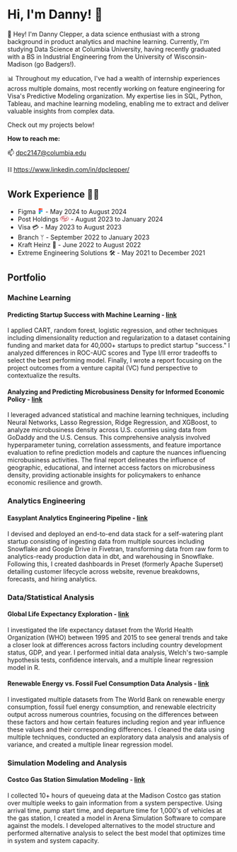# Hi, I'm Danny! 👋

🏫 Hey! I'm Danny Clepper, a data science enthusiast with a strong background in product analytics and machine learning. Currently, I'm studying Data Science at Columbia University, having recently graduated with a BS in Industrial Engineering from the University of Wisconsin-Madison (go Badgers!).

📊 Throughout my education, I've had a wealth of internship experiences across multiple domains, most recently working on feature engineering for Visa's Predictive Modeling organization. My expertise lies in SQL, Python, Tableau, and machine learning modeling, enabling me to extract and deliver valuable insights from complex data.

Check out my projects below!

**How to reach me:**

📫 dpc2147@columbia.edu

⛓ https://www.linkedin.com/in/dpclepper/

## Work Experience 👨‍💻

- Figma <img src="https://github.com/dpclepper/Venture-Success/blob/main/Images/figma.png" width="14" height="13"> - May 2024 to August 2024
- Post Holdings <img src="https://github.com/dpclepper/Venture-Success/blob/main/Images/post.png" width="20" height="13"> - August 2023 to January 2024
- Visa 💳 - May 2023 to August 2023
- Branch ᛘ - September 2022 to January 2023
- Kraft Heinz 🌭 - June 2022 to August 2022
- Extreme Engineering Solutions 🛠 - May 2021 to December 2021

## Portfolio

### Machine Learning

#### Predicting Startup Success with Machine Learning - [link](https://github.com/dpclepper/Venture-Success)
I applied CART, random forest, logistic regression, and other techniques including dimensionality reduction and regularization to a dataset containing funding and market data for 40,000+ startups to predict startup "success." I analyzed differences in ROC-AUC scores and Type I/II error tradeoffs to select the best performing model. Finally, I wrote a report focusing on the project outcomes from a venture capital (VC) fund perspective to contextualize the results.

#### Analyzing and Predicting Microbusiness Density for Informed Economic Policy - [link](https://github.com/dpclepper/Microbusiness)
I leveraged advanced statistical and machine learning techniques, including Neural Networks, Lasso Regression, Ridge Regression, and XGBoost, to analyze microbusiness density across U.S. counties using data from GoDaddy and the U.S. Census. This comprehensive analysis involved hyperparameter tuning, correlation assessments, and feature importance evaluation to refine prediction models and capture the nuances influencing microbusiness activities. The final report delineates the influence of geographic, educational, and internet access factors on microbusiness density, providing actionable insights for policymakers to enhance economic resilience and growth.

### Analytics Engineering

#### Easyplant Analytics Engineering Pipeline - [link](https://github.com/columbiateam14/dbt_plant_sales)
I devised and deployed an end-to-end data stack for a self-watering plant startup consisting of ingesting data from multiple sources including Snowflake and Google Drive in Fivetran, transforming data from raw form to analytics-ready production data in dbt, and warehousing in Snowflake. Following this, I created dashboards in Preset (formerly Apache Superset) detailing customer lifecycle across website, revenue breakdowns, forecasts, and hiring analytics.


### Data/Statistical Analysis

#### Global Life Expectancy Exploration - [link](https://github.com/dpclepper/Life-Expectancy)
I investigated the life expectancy dataset from the World Health Organization (WHO) between 1995 and 2015 to see general trends and take a closer look at differences across factors including country development status, GDP, and year. I performed initial data analysis, Welch's two-sample hypothesis tests, confidence intervals, and a multiple linear regression model in R.

#### Renewable Energy vs. Fossil Fuel Consumption Data Analysis - [link](https://github.com/dpclepper/Energy)
I investigated multiple datasets from The World Bank on renewable energy consumption, fossil fuel energy consumption, and renewable electricity output across numerous countries, focusing on the differences between these factors and how certain features including region and year influence these values and their corresponding differences. I cleaned the data using multiple techniques, conducted an exploratory data analysis and analysis of variance, and created a multiple linear regression model.

### Simulation Modeling and Analysis

#### Costco Gas Station Simulation Modeling - [link](https://github.com/dpclepper/Costco-Gas-Station)
I collected 10+ hours of queueing data at the Madison Costco gas station over multiple weeks to gain information from a system perspective. Using arrival time, pump start time, and departure time for 1,000's of vehicles at the gas station, I created a model in Arena Simulation Software to compare against the models. I developed alternatives to the model structure and performed alternative analysis to select the best model that optimizes time in system and system capacity.
